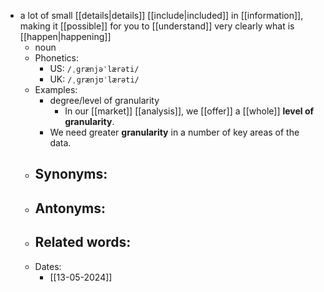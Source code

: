 - a lot of small [[details|details]] [[include|included]] in [[information]], making it [[possible]] for you to [[understand]] very clearly what is [[happen|happening]]
	- noun
	- Phonetics:
		- US: `/ˌɡrænjəˈlærəti/`
		- UK: `/ˌɡrænjʊˈlærəti/`
	- Examples:
		- degree/level of granularity
			- In our [[market]] [[analysis]], we [[offer]] a [[whole]] **level of granularity**.
		- We need greater **granularity** in a number of key areas of the data.
	- Synonyms:
		- 
	- Antonyms:
		- 
	- Related words:
		- 
	- Dates:
		- [[13-05-2024]]

